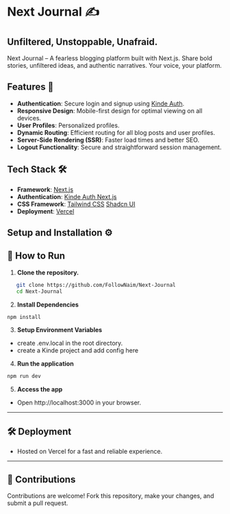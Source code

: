 # Next Journal ✍️

## Unfiltered, Unstoppable, Unafraid.

Next Journal – A fearless blogging platform built with Next.js. Share bold stories, unfiltered ideas, and authentic narratives. Your voice, your platform.

## Features 🚀

- **Authentication**: Secure login and signup using [Kinde Auth](https://kinde.com/).
- **Responsive Design**: Mobile-first design for optimal viewing on all devices.
- **User Profiles**: Personalized profiles.
- **Dynamic Routing**: Efficient routing for all blog posts and user profiles.
- **Server-Side Rendering (SSR)**: Faster load times and better SEO.
- **Logout Functionality**: Secure and straightforward session management.

## Tech Stack 🛠️

- **Framework**: [Next.js](https://nextjs.org/)
- **Authentication**: [Kinde Auth Next.js](https://kinde.com/docs)
- **CSS Framework**: [Tailwind CSS](https://tailwindcss.com/) [Shadcn UI](https://shadcn.com/)
- **Deployment**: [Vercel](https://vercel.com/)

## Setup and Installation ⚙️

## 🔧 How to Run

1. **Clone the repository.**

```bash
   git clone https://github.com/FollowNaim/Next-Journal
   cd Next-Journal
```

2. **Install Dependencies**

```bash
npm install
```

3. **Setup Environment Variables**

- create .env.local in the root directory.
- create a Kinde project and add config here

4. **Run the application**

```bash
npm run dev
```

5. **Access the app**

- Open http://localhost:3000 in your browser.

---

## 🛠️ Deployment

- Hosted on Vercel for a fast and reliable experience.

---

## 🤝 Contributions

Contributions are welcome! Fork this repository, make your changes, and submit a pull request.
